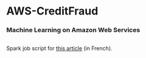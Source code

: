 # AWS-CreditFraud
### Machine Learning on Amazon Web Services

![]()

Spark job script for [this article]() (in French).
